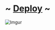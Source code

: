 # ~ [Deploy](https://micheledarosa-cuteblog.netlify.app) ~
![Imgur](https://i.imgur.com/T0OTPva.png)